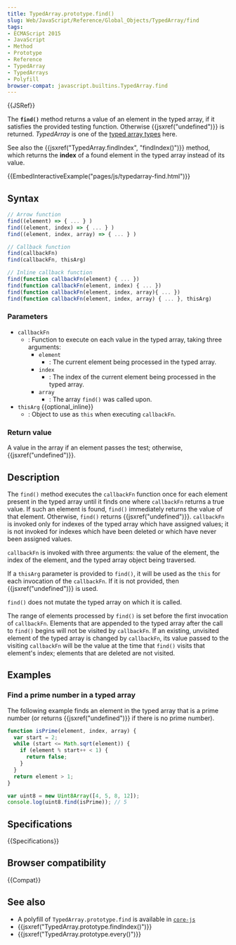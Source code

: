 ```yaml
---
title: TypedArray.prototype.find()
slug: Web/JavaScript/Reference/Global_Objects/TypedArray/find
tags:
- ECMAScript 2015
- JavaScript
- Method
- Prototype
- Reference
- TypedArray
- TypedArrays
- Polyfill
browser-compat: javascript.builtins.TypedArray.find
---
```

{{JSRef}}

The **`find()`** method returns a value of an element in the typed array, if it
satisfies the provided testing function. Otherwise
{{jsxref("undefined")}} is returned. *TypedArray* is one of the
[typed array types](/en-US/docs/Web/JavaScript/Reference/Global_Objects/TypedArray#TypedArray_objects)
here.

See also the {{jsxref("TypedArray.findIndex", "findIndex()")}}
method, which returns the **index** of a found element in the typed array
instead of its value.

{{EmbedInteractiveExample("pages/js/typedarray-find.html")}}

## Syntax

```js
// Arrow function
find((element) => { ... } )
find((element, index) => { ... } )
find((element, index, array) => { ... } )

// Callback function
find(callbackFn)
find(callbackFn, thisArg)

// Inline callback function
find(function callbackFn(element) { ... })
find(function callbackFn(element, index) { ... })
find(function callbackFn(element, index, array){ ... })
find(function callbackFn(element, index, array) { ... }, thisArg)
```

### Parameters

*   `callbackFn`
    *   : Function to execute on each value in the typed array, taking three
        arguments:
        *   `element`
            *   : The current element being processed in the typed array.
        *   `index`
            *   : The index of the current element being processed in the typed array.
        *   `array`
            *   : The array `find()` was called upon.
*   `thisArg` {{optional_inline}}
    *   : Object to use as `this` when executing `callbackFn`.

### Return value

A value in the array if an element passes the test; otherwise,
{{jsxref("undefined")}}.

## Description

The `find()` method executes the `callbackFn` function once for each element
present in the typed array until it finds one where `callbackFn` returns a true
value. If such an element is found, `find()` immediately returns the value of
that element. Otherwise, `find()` returns {{jsxref("undefined")}}.
`callbackFn` is invoked only for indexes of the typed array which have assigned
values; it is not invoked for indexes which have been deleted or which have
never been assigned values.

`callbackFn` is invoked with three arguments: the value of the element, the
index of the element, and the typed array object being traversed.

If a `thisArg` parameter is provided to `find()`, it will be used as the `this`
for each invocation of the `callbackFn`. If it is not provided, then
{{jsxref("undefined")}} is used.

`find()` does not mutate the typed array on which it is called.

The range of elements processed by `find()` is set before the first invocation
of `callbackFn`. Elements that are appended to the typed array after the call to
`find()` begins will not be visited by `callbackFn`. If an existing, unvisited
element of the typed array is changed by `callbackFn`, its value passed to the
visiting `callbackFn` will be the value at the time that `find()` visits that
element's index; elements that are deleted are not visited.

## Examples

### Find a prime number in a typed array

The following example finds an element in the typed array that is a prime number
(or returns {{jsxref("undefined")}} if there is no prime number).

```js
function isPrime(element, index, array) {
  var start = 2;
  while (start <= Math.sqrt(element)) {
    if (element % start++ < 1) {
      return false;
    }
  }
  return element > 1;
}

var uint8 = new Uint8Array([4, 5, 8, 12]);
console.log(uint8.find(isPrime)); // 5
```

## Specifications

{{Specifications}}

## Browser compatibility

{{Compat}}

## See also

*   A polyfill of `TypedArray.prototype.find` is available in
    [`core-js`](https://github.com/zloirock/core-js#ecmascript-typed-arrays)
*   {{jsxref("TypedArray.prototype.findIndex()")}}
*   {{jsxref("TypedArray.prototype.every()")}}
